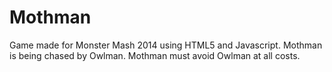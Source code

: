 Mothman
=======

Game made for Monster Mash 2014 using HTML5 and Javascript. Mothman is being chased by Owlman. Mothman must avoid Owlman at all costs.

